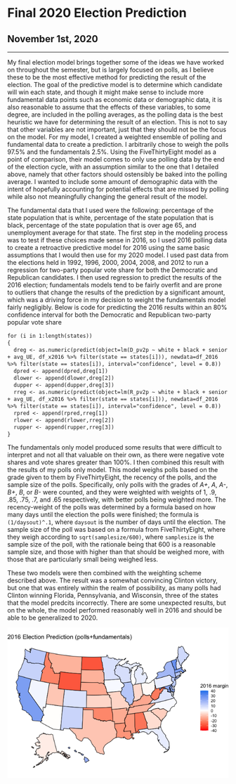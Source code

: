# Final 2020 Election Prediction
## November 1st, 2020

---

My final election model brings together some of the ideas we have worked on throughout the semester, but is largely focused on polls, as I believe these to be the most effective method for predicting the result of the election. The goal of the predictive model is to determine which candidate will win each state, and though it might make sense to include more fundamental data points such as economic data or demographic data, it is also reasonable to assume that the effects of these variables, to some degree, are included in the polling averages, as the polling data is the best heuristic we have for determining the result of an election. This is not to say that other variables are not important, just that they should not be the focus on the model. For my model, I created a weighted ensemble of polling and fundamental data to create a prediction. I arbitrarily chose to weigh the polls 97.5% and the fundamentals 2.5%. Using the FiveThirtyEight model as a point of comparison, their model comes to only use polling data by the end of the election cycle, with an assumption similar to the one that I detailed above, namely that other factors should ostensibly be baked into the polling average. I wanted to include some amount of demographic data with the intent of hopefully accounting for potential effects that are missed by polling while also not meaningfully changing the general result of the model.

The fundamental data that I used were the following: percentage of the state population that is white, percentage of the state population that is black, percentage of the state population that is over age 65, and unemployment average for that state. The first step in the modeling process was to test if these choices made sense in 2016, so I used 2016 polling data to create a retroactive predictive model for 2016 using the same basic assumptions that I would then use for my 2020 model. I used past data from the elections held in 1992, 1996, 2000, 2004, 2008, and 2012 to run a regression for two-party popular vote share for both the Democratic and Republican candidates. I then used regression to predict the results of the 2016 election; fundamentals models tend to be fairly overfit and are prone to outliers that change the results of the prediction by a significant amount, which was a driving force in my decision to weight the fundamentals model fairly negligibly. Below is code for predicting the 2016 results within an 80% confidence interval for both the Democratic and Republican two-party popular vote share

```
for (i in 1:length(states))
{
  dreg <- as.numeric(predict(object=lm(D_pv2p ~ white + black + senior + avg_UE, df_x2016 %>% filter(state == states[i])), newdata=df_2016 %>% filter(state == states[i]), interval="confidence", level = 0.8))
  dpred <- append(dpred,dreg[1])
  dlower <- append(dlower,dreg[2])
  dupper <- append(dupper,dreg[3])
  rreg <- as.numeric(predict(object=lm(R_pv2p ~ white + black + senior + avg_UE, df_x2016 %>% filter(state == states[i])), newdata=df_2016 %>% filter(state == states[i]), interval="confidence", level = 0.8))
  rpred <- append(rpred,rreg[1])
  rlower <- append(rlower,rreg[2])
  rupper <- append(rupper,rreg[3])
}
```

The fundamentals only model produced some results that were difficult to interpret and not all that valuable on their own, as there were negative vote shares and vote shares greater than 100%. I then combined this result with the results of my polls only model. This model weighs polls based on the grade given to them by FiveThirtyEight, the recency of the polls, and the sample size of the polls. Specifically, only polls with the grades of *A+*, *A*, *A-*, *B+*, *B*, or *B-* were counted, and they were weighted with weights of 1, .9, .85, .75, .7, and .65 respectively, with better polls being weighted more. The recency-weight of the polls was determined by a formula based on how many days until the election the polls were finished; the formula is `(1/daysout)^.1`, where `daysout` is the number of days until the election. The sample size of the poll was based on a formula from FiveThirtyEight, where they weigh according to `sqrt(samplesize/600)`, where `samplesize` is the sample size of the poll, with the rationale being that 600 is a reasonable sample size, and those with higher than that should be weighed more, with those that are particularly small being weighed less.

These two models were then combined with the weighting scheme described above. The result was a somewhat convincing Clinton victory, but one that was entirely within the realm of possibility, as many polls had Clinton winning Florida, Pennsylvania, and Wisconsin, three of the states that the model predcits incorrectly. There are some unexpected results, but on the whole, the model performed reasonably well in 2016 and should be able to be generalized to 2020.

![](https://raw.githubusercontent.com/eric-white2021/gov1347blog/gh-pages/final/2016_pred.png)
